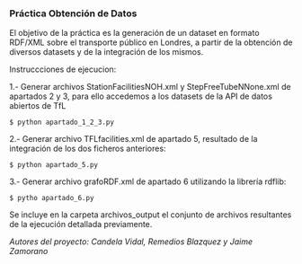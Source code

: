 ### Práctica Obtención de Datos

El objetivo de la práctica es la generación de un dataset en formato RDF/XML sobre el transporte público en Londres, a partir de la obtención de diversos datasets y de la integración de los mismos.


Instruccciones de ejecucion:

1.- Generar archivos StationFacilitiesNOH.xml y StepFreeTubeNNone.xml de apartados 2 y 3, para ello accedemos a los datasets de la API de datos abiertos de TfL

    $ python apartado_1_2_3.py

2.- Generar archivo TFLfacilities.xml de apartado 5, resultado de la integración de los dos ficheros anteriores:

    $ python apartado_5.py

3.- Generar archivo grafoRDF.xml de apartado 6 utilizando la librería rdflib:

    $ pytho apartado_6.py


Se incluye en la carpeta archivos_output el conjunto de archivos resultantes de la ejecución detallada previamente.

*Autores del proyecto: Candela Vidal, Remedios Blazquez y Jaime Zamorano*
